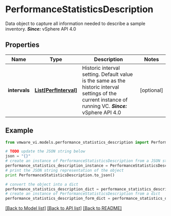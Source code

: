 # PerformanceStatisticsDescription

Data object to capture all information needed to describe a sample inventory.  ***Since:*** vSphere API 4.0 

## Properties
Name | Type | Description | Notes
------------ | ------------- | ------------- | -------------
**intervals** | [**List[PerfInterval]**](PerfInterval.md) | Historic interval setting.  Default value is the same as the historic interval settings of the current instance of running VC.  ***Since:*** vSphere API 4.0  | [optional] 

## Example

```python
from vmware_vi.models.performance_statistics_description import PerformanceStatisticsDescription

# TODO update the JSON string below
json = "{}"
# create an instance of PerformanceStatisticsDescription from a JSON string
performance_statistics_description_instance = PerformanceStatisticsDescription.from_json(json)
# print the JSON string representation of the object
print PerformanceStatisticsDescription.to_json()

# convert the object into a dict
performance_statistics_description_dict = performance_statistics_description_instance.to_dict()
# create an instance of PerformanceStatisticsDescription from a dict
performance_statistics_description_form_dict = performance_statistics_description.from_dict(performance_statistics_description_dict)
```
[[Back to Model list]](../README.md#documentation-for-models) [[Back to API list]](../README.md#documentation-for-api-endpoints) [[Back to README]](../README.md)


